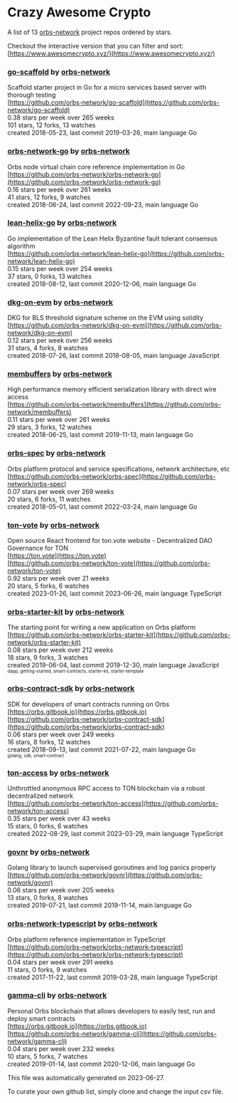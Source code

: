 # Crazy Awesome Crypto
A list of 13 [orbs-network](https://github.com/orbs-network) project repos ordered by stars.  

Checkout the interactive version that you can filter and sort: 
[https://www.awesomecrypto.xyz/](https://www.awesomecrypto.xyz/)  


### [go-scaffold](https://github.com/orbs-network/go-scaffold) by [orbs-network](https://github.com/orbs-network)  
Scaffold starter project in Go for a micro services based server with thorough testing  
[https://github.com/orbs-network/go-scaffold](https://github.com/orbs-network/go-scaffold)  
0.38 stars per week over 265 weeks  
101 stars, 12 forks, 13 watches  
created 2018-05-23, last commit 2019-03-26, main language Go  


### [orbs-network-go](https://github.com/orbs-network/orbs-network-go) by [orbs-network](https://github.com/orbs-network)  
Orbs node virtual chain core reference implementation in Go  
[https://github.com/orbs-network/orbs-network-go](https://github.com/orbs-network/orbs-network-go)  
0.16 stars per week over 261 weeks  
41 stars, 12 forks, 9 watches  
created 2018-06-24, last commit 2022-09-23, main language Go  


### [lean-helix-go](https://github.com/orbs-network/lean-helix-go) by [orbs-network](https://github.com/orbs-network)  
Go implementation of the Lean Helix Byzantine fault tolerant consensus algorithm  
[https://github.com/orbs-network/lean-helix-go](https://github.com/orbs-network/lean-helix-go)  
0.15 stars per week over 254 weeks  
37 stars, 0 forks, 13 watches  
created 2018-08-12, last commit 2020-12-06, main language Go  


### [dkg-on-evm](https://github.com/orbs-network/dkg-on-evm) by [orbs-network](https://github.com/orbs-network)  
DKG for BLS threshold signature scheme on the EVM using solidity  
[https://github.com/orbs-network/dkg-on-evm](https://github.com/orbs-network/dkg-on-evm)  
0.12 stars per week over 256 weeks  
31 stars, 4 forks, 8 watches  
created 2018-07-26, last commit 2018-08-05, main language JavaScript  


### [membuffers](https://github.com/orbs-network/membuffers) by [orbs-network](https://github.com/orbs-network)  
High performance memory efficient serialization library with direct wire access  
[https://github.com/orbs-network/membuffers](https://github.com/orbs-network/membuffers)  
0.11 stars per week over 261 weeks  
29 stars, 3 forks, 12 watches  
created 2018-06-25, last commit 2019-11-13, main language Go  


### [orbs-spec](https://github.com/orbs-network/orbs-spec) by [orbs-network](https://github.com/orbs-network)  
Orbs platform protocol and service specifications, network architecture, etc  
[https://github.com/orbs-network/orbs-spec](https://github.com/orbs-network/orbs-spec)  
0.07 stars per week over 269 weeks  
20 stars, 6 forks, 11 watches  
created 2018-05-01, last commit 2022-03-24, main language Go  


### [ton-vote](https://github.com/orbs-network/ton-vote) by [orbs-network](https://github.com/orbs-network)  
Open source React frontend for ton.vote website - Decentralized DAO Governance for TON  
[https://ton.vote](https://ton.vote)  
[https://github.com/orbs-network/ton-vote](https://github.com/orbs-network/ton-vote)  
0.92 stars per week over 21 weeks  
20 stars, 5 forks, 6 watches  
created 2023-01-26, last commit 2023-06-26, main language TypeScript  


### [orbs-starter-kit](https://github.com/orbs-network/orbs-starter-kit) by [orbs-network](https://github.com/orbs-network)  
The starting point for writing a new application on Orbs platform  
[https://github.com/orbs-network/orbs-starter-kit](https://github.com/orbs-network/orbs-starter-kit)  
0.08 stars per week over 212 weeks  
18 stars, 9 forks, 3 watches  
created 2019-06-04, last commit 2019-12-30, main language JavaScript  
<sub><sup>dapp, getting-started, smart-contracts, starter-kit, starter-template</sup></sub>


### [orbs-contract-sdk](https://github.com/orbs-network/orbs-contract-sdk) by [orbs-network](https://github.com/orbs-network)  
SDK for developers of smart contracts running on Orbs  
[https://orbs.gitbook.io](https://orbs.gitbook.io)  
[https://github.com/orbs-network/orbs-contract-sdk](https://github.com/orbs-network/orbs-contract-sdk)  
0.06 stars per week over 249 weeks  
16 stars, 8 forks, 12 watches  
created 2018-09-13, last commit 2021-07-22, main language Go  
<sub><sup>golang, sdk, smart-contract</sup></sub>


### [ton-access](https://github.com/orbs-network/ton-access) by [orbs-network](https://github.com/orbs-network)  
Unthrottled anonymous RPC access to TON blockchain via a robust decentralized network  
[https://github.com/orbs-network/ton-access](https://github.com/orbs-network/ton-access)  
0.35 stars per week over 43 weeks  
15 stars, 0 forks, 6 watches  
created 2022-08-29, last commit 2023-03-29, main language TypeScript  


### [govnr](https://github.com/orbs-network/govnr) by [orbs-network](https://github.com/orbs-network)  
Golang library to launch supervised goroutines and log panics properly  
[https://github.com/orbs-network/govnr](https://github.com/orbs-network/govnr)  
0.06 stars per week over 205 weeks  
13 stars, 0 forks, 8 watches  
created 2019-07-21, last commit 2019-11-14, main language Go  


### [orbs-network-typescript](https://github.com/orbs-network/orbs-network-typescript) by [orbs-network](https://github.com/orbs-network)  
Orbs platform reference implementation in TypeScript  
[https://github.com/orbs-network/orbs-network-typescript](https://github.com/orbs-network/orbs-network-typescript)  
0.04 stars per week over 291 weeks  
11 stars, 0 forks, 9 watches  
created 2017-11-22, last commit 2019-03-28, main language TypeScript  


### [gamma-cli](https://github.com/orbs-network/gamma-cli) by [orbs-network](https://github.com/orbs-network)  
Personal Orbs blockchain that allows developers to easily test, run and deploy smart contracts  
[https://orbs.gitbook.io](https://orbs.gitbook.io)  
[https://github.com/orbs-network/gamma-cli](https://github.com/orbs-network/gamma-cli)  
0.04 stars per week over 232 weeks  
10 stars, 5 forks, 7 watches  
created 2019-01-14, last commit 2020-12-06, main language Go  


This file was automatically generated on 2023-06-27.  

To curate your own github list, simply clone and change the input csv file.  